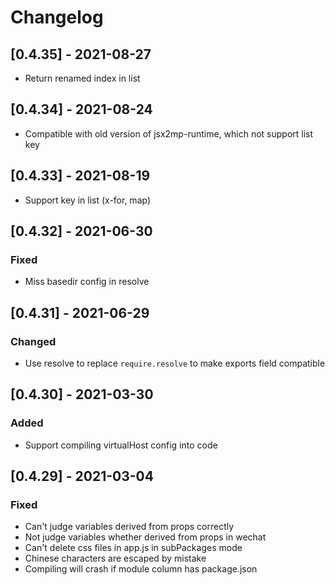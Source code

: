 # Changelog

## [0.4.35] - 2021-08-27

- Return renamed index in list

## [0.4.34] - 2021-08-24

- Compatible with old version of jsx2mp-runtime, which not support list key

## [0.4.33] - 2021-08-19

- Support key in list (x-for, map)

## [0.4.32] - 2021-06-30

### Fixed

- Miss basedir config in resolve

## [0.4.31] - 2021-06-29

### Changed

- Use resolve to replace `require.resolve` to make exports field compatible

## [0.4.30] - 2021-03-30

### Added

- Support compiling virtualHost config into code

## [0.4.29] - 2021-03-04

### Fixed

- Can't judge variables derived from props correctly
- Not judge variables whether derived from props in wechat
- Can't delete css files in app.js in subPackages mode
- Chinese characters are escaped by mistake
- Compiling will crash if module column has package.json

